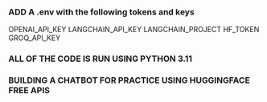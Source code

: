 ### ADD A .env with the following tokens and keys 
OPENAI_API_KEY 
LANGCHAIN_API_KEY
LANGCHAIN_PROJECT 
HF_TOKEN 
GROQ_API_KEY 

### ALL OF THE CODE IS RUN USING PYTHON 3.11

### BUILDING A CHATBOT FOR PRACTICE USING HUGGINGFACE FREE APIS
